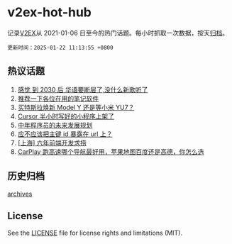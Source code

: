 # v2ex-hot-hub

 记录[V2EX](https://www.v2ex.com/)从 2021-01-06 日至今的热门话题。每小时抓取一次数据，按天[归档](archives)。

`更新时间：2025-01-22 11:13:55 +0800`

## 热议话题

1. [感觉 到 2030 后 华语要断层了,没什么新歌听了](https://www.v2ex.com/t/1106768)
1. [推荐一下各位在用的笔记软件](https://www.v2ex.com/t/1106847)
1. [买特斯拉焕新 Model Y 还是等小米 YU7？](https://www.v2ex.com/t/1106788)
1. [Cursor 半小时写好的小程序上架了](https://www.v2ex.com/t/1106753)
1. [中年程序员的未来发展规划](https://www.v2ex.com/t/1106735)
1. [应不应该把主键 id 暴露在 url 上？](https://www.v2ex.com/t/1106781)
1. [[上海] 六年前端开发求捞](https://www.v2ex.com/t/1106808)
1. [CarPlay 跑高速哪个导航最好用，苹果地图百度还是高德，你怎么选](https://www.v2ex.com/t/1106727)

## 历史归档

[archives](archives)

## License

See the [LICENSE](LICENSE) file for license rights and limitations (MIT).
